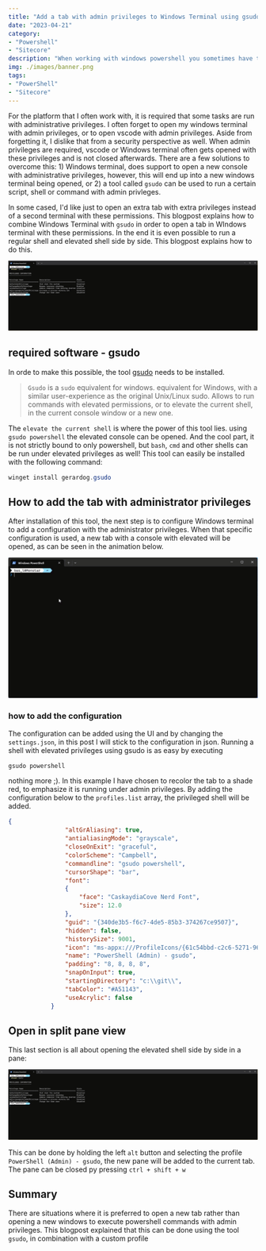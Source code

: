 ```yaml
---
title: "Add a tab with admin privileges to Windows Terminal using gsudo"
date: "2023-04-21"
category: 
- "Powershell"
- "Sitecore"
description: "When working with windows powershell you sometimes have to switch to a console with admin privleges. With the default behaviour, a new window will be opened. This blogpost explains how to make this possible within a new tab"
img: ./images/banner.png
tags:
- "PowerShell"
- "Sitecore"
---
```


For the platform that I often work with, it is required that some tasks are run with administrative privileges. I often forget to open my windows terminal with admin privileges, or to open vscode with admin privileges. Aside from forgetting it, I dislike that from a security perspective as well. When admin privileges are required, vscode or Windows terminal often gets opened with these privileges and is not closed afterwards. There are a few solutions to overcome this: 1) Windows terminal, does support to open a new console with administrative privileges, however, this will end up into a new windows terminal being opened, or 2) a tool called `gsudo` can be used to run a certain script, shell or command with admin privleges.

In some cased, I'd like just to open an extra tab with extra privileges instead of a second terminal with these permissions. This blogpost explains how to combine Windows Terminal with `gsudo` in order to open a tab in WIndows terminal with these permissions. In the end it is even possible to run a regular shell and elevated shell side by side. This blogpost explains how to do this.

![running shells side by shell](./images/2023-04-21_16-44-07.gif)

## required software - gsudo

In orde to make this possible, the tool [gsudo](https://github.com/gerardog/gsudo) needs to be installed. 

> `Gsudo` is a `sudo` equivalent for windows. equivalent for Windows, with a similar user-experience as the original Unix/Linux sudo. Allows to run commands with elevated permissions, or to elevate the current shell, in the current console window or a new one.

The ```elevate the current shell``` is where the power of this tool lies. using ```gsudo powershell``` the elevated console can be opened. And the cool part, it is not strictly bound to only powershell, but `bash`, `cmd` and other shells can be run under elevated privileges as well! This tool can easily be installed with the following command:

```powershell
winget install gerardog.gsudo
```

## How to add the tab with administrator privileges

After installation of this tool, the next step is to configure Windows terminal to add a configuration with the administrator privileges. When that specific configuration is used, a new tab with a console with elevated will be opened, as can be seen in the animation below.

![elevated privileges in a new tab](./images/2023-04-21_16-33-13.gif)

### how to add the configuration

The configuration can be added using the UI and by changing the `settings.json`, in this post I will stick to the configuration in json. Running a shell with elevated privileges using gsudo is as easy by executing 

```powershell
gsudo powershell
```

nothing more ;).
In this example I have chosen to recolor the tab to a shade red, to emphasize it is running under admin privileges. By adding the configuration below to the `profiles.list` array, the privileged shell will be added.

```json
{
                "altGrAliasing": true,
                "antialiasingMode": "grayscale",
                "closeOnExit": "graceful",
                "colorScheme": "Campbell",
                "commandline": "gsudo powershell",
                "cursorShape": "bar",
                "font": 
                {
                    "face": "CaskaydiaCove Nerd Font",
                    "size": 12.0
                },
                "guid": "{340de3b5-f6c7-4de5-85b3-374267ce9507}",
                "hidden": false,
                "historySize": 9001,
                "icon": "ms-appx:///ProfileIcons/{61c54bbd-c2c6-5271-96e7-009a87ff44bf}.png",
                "name": "PowerShell (Admin) - gsudo",
                "padding": "8, 8, 8, 8",
                "snapOnInput": true,
                "startingDirectory": "c:\\git\\",
                "tabColor": "#A51143",
                "useAcrylic": false
            }
```

## Open in split pane view

This last section is all about opening the elevated shell side by side in a pane:

![running shells side by shell](./images/2023-04-21_16-44-07.gif)

This can be done by holding the left `alt` button and selecting the profile `PowerShell (Admin) - gsudo`, the new pane will be added to the current tab. The pane can be closed py pressing `ctrl + shift + w`

## Summary

There are situations where it is preferred to open a new tab rather than opening a new windows to execute powershell commands with admin privileges. This blogpost explained that this can be done using the tool `gsudo`, in combination with a custom profile